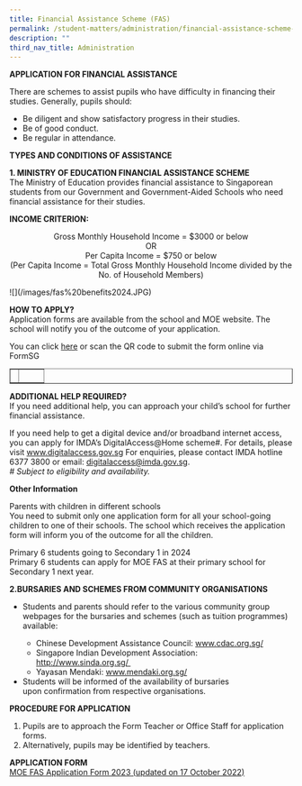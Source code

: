 ```yaml
---
title: Financial Assistance Scheme (FAS)
permalink: /student-matters/administration/financial-assistance-scheme-fas/
description: ""
third_nav_title: Administration
---
```

<p><strong>APPLICATION FOR FINANCIAL ASSISTANCE</strong></p>
<p>There are schemes to assist pupils who have difficulty in financing their studies. Generally, pupils should:&nbsp;</p>
<ul>
<li>Be diligent and show satisfactory progress in their studies.&nbsp;</li>
<li>Be of good conduct.</li>
<li>Be regular in attendance.&nbsp;</li>
</ul>
<p><strong>TYPES AND CONDITIONS OF ASSISTANCE</strong>&nbsp;</p>
<p><strong>1. MINISTRY OF EDUCATION FINANCIAL ASSISTANCE SCHEME<br></strong>The Ministry of Education provides financial assistance to Singaporean students from our Government and Government-Aided Schools who need financial assistance for their studies.</p>
<p><strong>INCOME CRITERION:</strong></p>
<p style="text-align: center;">Gross Monthly Household Income = $3000 or below<br>OR<br>Per Capita Income = $750 or below<br>(Per Capita Income = Total Gross Monthly Household Income divided by the No. of Household Members)</p>
![](/images/fas%20benefits2024.JPG)
<p><strong>HOW TO APPLY?<br></strong>Application forms are available from the school and MOE website. The school will notify you of the outcome of your application.</p>
<p>You can click <a href="https://go.gov.sg/moe-efas" target="">here</a>&nbsp;or scan the QR code to submit the form online via FormSG</p>
<table style="border-collapse: collapse; width: 100%;" border="1">
<tbody>
<tr>
<td style="width: 25%;"><!--[](/images/fas2024%20qr.jpg)--></td>
<td style="width: 75%;">&nbsp;</td>
</tr>
</tbody>
</table>
<p><strong>ADDITIONAL HELP REQUIRED?<br></strong>If you need additional help, you can approach your child’s
school for further financial assistance.
	
If you need help to get a digital device and/or broadband
internet access, you can apply for IMDA’s
DigitalAccess@Home scheme#. For details, please visit
www.digitalaccess.gov.sg
For enquiries, please contact IMDA hotline 6377 3800 or email:
digitalaccess@imda.gov.sg.<br><em># Subject to eligibility and availability.</em></p>

<p><strong>Other Information<br></strong>
</p><p>	Parents with children in different schools<br>
	You need to submit only one application form for all your
school-going children to one of their schools. The school
which receives the application form will inform you of the
outcome for all the children.
	
Primary 6 students going to Secondary 1 in 2024<br>
Primary 6 students can apply for MOE FAS at their primary
school for Secondary 1 next year.
</p><p><strong>2.BURSARIES AND SCHEMES FROM COMMUNITY ORGANISATIONS</strong></p>
<ul>
<li>Students and parents should refer to the various community group webpages for the bursaries and schemes (such as tuition programmes) available:</li>
<ul>
<li>Chinese Development Assistance Council: <a href="http://www.cdac.org.sg/" target="">www.cdac.org.sg/</a></li>
<li>Singapore Indian Development Association: <a href="http://www.sinda.org.sg/" target="">http://www.sinda.org.sg/&nbsp;</a></li>
<li>Yayasan Mendaki: <a href="http://www.mendaki.org.sg/" target="">www.mendaki.org.sg/</a></li>
</ul>
<li>Students will be informed of the availability of bursaries upon&nbsp;confirmation from respective organisations.</li>
</ul>
<p><strong>PROCEDURE FOR APPLICATION</strong></p>
<ol>
<li>Pupils are to approach the Form Teacher or Office Staff for&nbsp;application forms.&nbsp;</li>
<li>Alternatively, pupils may be identified by teachers.</li>
</ol>
<p><strong>APPLICATION FORM<br></strong><a href="/file/MOE%20FAS%20Application%20Form%202023%20updated%2017102022.pdf" target="_blank" rel="noopener">MOE FAS Application Form 2023 (updated on 17 October 2022)</a>&nbsp;</p>